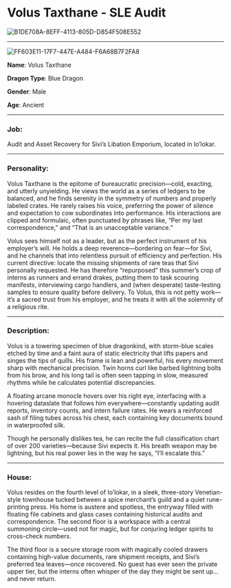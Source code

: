 # Volus Taxthane  - SLE Audit



![B1DE708A-8EFF-4113-805D-D854F508E552](images/B1DE708A-8EFF-4113-805D-D854F508E552.png)



---
![FF603E11-17F7-447E-A484-F6A68B7F2FA8](images/FF603E11-17F7-447E-A484-F6A68B7F2FA8.png)

**Name**: Volus Taxthane  

**Dragon Type**: Blue Dragon  

**Gender**: Male  

**Age**: Ancient  

---

### Job:
Audit and Asset Recovery for Sivi’s Libation Emporium, located in Io’lokar.

---

### Personality:
Volus Taxthane is the epitome of bureaucratic precision—cold, exacting, and utterly unyielding. He views the world as a series of ledgers to be balanced, and he finds serenity in the symmetry of numbers and properly labeled crates. He rarely raises his voice, preferring the power of silence and expectation to cow subordinates into performance. His interactions are clipped and formulaic, often punctuated by phrases like, “Per my last correspondence,” and “That is an unacceptable variance.”

Volus sees himself not as a leader, but as the perfect instrument of his employer’s will. He holds a deep reverence—bordering on fear—for Sivi, and he channels that into relentless pursuit of efficiency and perfection. His current directive: locate the missing shipments of rare teas that Sivi personally requested. He has therefore “repurposed” this summer’s crop of interns as runners and errand drakes, putting them to task scouring manifests, interviewing cargo handlers, and (when desperate) taste-testing samples to ensure quality before delivery. To Volus, this is not petty work—it’s a sacred trust from his employer, and he treats it with all the solemnity of a religious rite.

---

### Description:
Volus is a towering specimen of blue dragonkind, with storm-blue scales etched by time and a faint aura of static electricity that lifts papers and singes the tips of quills. His frame is lean and powerful, his every movement sharp with mechanical precision. Twin horns curl like barbed lightning bolts from his brow, and his long tail is often seen tapping in slow, measured rhythms while he calculates potential discrepancies.

A floating arcane monocle hovers over his right eye, interfacing with a hovering dataslate that follows him everywhere—constantly updating audit reports, inventory counts, and intern failure rates. He wears a reinforced sash of filing tubes across his chest, each containing key documents bound in waterproofed silk.

Though he personally dislikes tea, he can recite the full classification chart of over 200 varieties—because Sivi expects it. His breath weapon may be lightning, but his real power lies in the way he says, “I’ll escalate this.”

---

### House:
Volus resides on the fourth level of Io’lokar, in a sleek, three-story Venetian-style townhouse tucked between a spice merchant’s guild and a quiet rune-printing press. His home is austere and spotless, the entryway filled with floating file cabinets and glass cases containing historical audits and correspondence. The second floor is a workspace with a central summoning circle—used not for magic, but for conjuring ledger spirits to cross-check numbers.

The third floor is a secure storage room with magically cooled drawers containing high-value documents, rare shipment receipts, and Sivi’s preferred tea leaves—once recovered. No guest has ever seen the private upper tier, but the interns often whisper of the day they might be sent up… and never return.

